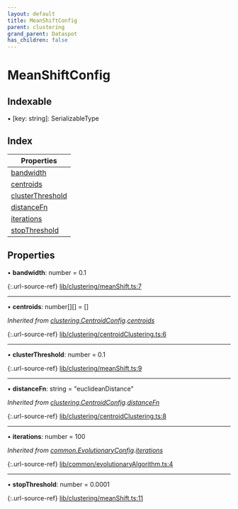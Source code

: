 ```yaml
---
layout: default
title: MeanShiftConfig
parent: clustering
grand_parent: Dataspot
has_children: false
---
```


# MeanShiftConfig

## Indexable

▪ [key: string]: SerializableType

## Index

| Properties |
|-----------|
| [bandwidth](#bandwidth) |
| [centroids](#centroids) |
| [clusterThreshold](#clusterthreshold) |
| [distanceFn](#distancefn) |
| [iterations](#iterations) |
| [stopThreshold](#stopthreshold) |

## Properties

•  **bandwidth**: number = 0.1

{:.url-source-ref}
[lib/clustering/meanShift.ts:7](https://github.com/ascentcore/dataspot/blob/2fb173c/lib/clustering/meanShift.ts#L7)

___

•  **centroids**: number[][] = []

*Inherited from [clustering.CentroidConfig](../clustering_centroidconfig).[centroids](../clustering_centroidconfig#centroids)*

{:.url-source-ref}
[lib/clustering/centroidClustering.ts:6](https://github.com/ascentcore/dataspot/blob/2fb173c/lib/clustering/centroidClustering.ts#L6)

___

•  **clusterThreshold**: number = 0.1

{:.url-source-ref}
[lib/clustering/meanShift.ts:9](https://github.com/ascentcore/dataspot/blob/2fb173c/lib/clustering/meanShift.ts#L9)

___

•  **distanceFn**: string = "euclideanDistance"

*Inherited from [clustering.CentroidConfig](../clustering_centroidconfig).[distanceFn](../clustering_centroidconfig#distancefn)*

{:.url-source-ref}
[lib/clustering/centroidClustering.ts:8](https://github.com/ascentcore/dataspot/blob/2fb173c/lib/clustering/centroidClustering.ts#L8)

___

•  **iterations**: number = 100

*Inherited from [common.EvolutionaryConfig](../common_evolutionaryconfig).[iterations](../common_evolutionaryconfig#iterations)*

{:.url-source-ref}
[lib/common/evolutionaryAlgorithm.ts:4](https://github.com/ascentcore/dataspot/blob/2fb173c/lib/common/evolutionaryAlgorithm.ts#L4)

___

•  **stopThreshold**: number = 0.0001

{:.url-source-ref}
[lib/clustering/meanShift.ts:11](https://github.com/ascentcore/dataspot/blob/2fb173c/lib/clustering/meanShift.ts#L11)
